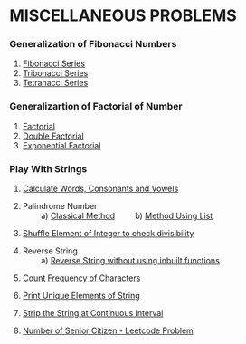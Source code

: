 # MISCELLANEOUS PROBLEMS

### Generalization of Fibonacci Numbers
1. [Fibonacci Series](/MISCELLANEOUS%20PROBLEMS/Fibonacci%20Series/fibonacci_Series.py)
2. [Tribonacci Series](/MISCELLANEOUS%20PROBLEMS/Tribonacci%20Series)
3. [Tetranacci Series](/MISCELLANEOUS%20PROBLEMS/Tetranacci%20Series/tetranacci_series.py)

### Generalizartion of Factorial of Number
1. [Factorial](/MISCELLANEOUS%20PROBLEMS/Factorial/factorial.py)
2. [Double Factorial](/MISCELLANEOUS%20PROBLEMS/Double%20Factorial)
3. [Exponential Factorial](/MISCELLANEOUS%20PROBLEMS/Exponential%20Factorial)

### Play With Strings
1. [Calculate Words, Consonants and Vowels](/MISCELLANEOUS%20PROBLEMS/Play%20With%20Strings/cons_vowel_words.py)
2. Palindrome Number <br>
&emsp;&emsp; a) [Classical Method](/MISCELLANEOUS%20PROBLEMS/Play%20With%20Strings/palindrome_number_1.py)
&emsp;&emsp; b) [Method Using List](/MISCELLANEOUS%20PROBLEMS/Play%20With%20Strings/palindrome_number_2.py)
3. [Shuffle Element of Integer to check divisibility](/MISCELLANEOUS%20PROBLEMS/Play%20With%20Strings/shuffle_element_divisibility.py)
4. Reverse String <br>
&emsp;&emsp; a) [Reverse String without using inbuilt functions](/MISCELLANEOUS%20PROBLEMS/Play%20With%20Strings/reverse_string_1.py)

5. [Count Frequency of Characters](/MISCELLANEOUS%20PROBLEMS/Play%20With%20Strings/count_frequency_characters.py)
6. [Print Unique Elements of String](/MISCELLANEOUS%20PROBLEMS/Play%20With%20Strings/print_unique_elements.py)
7. [Strip the String at Continuous Interval](/MISCELLANEOUS%20PROBLEMS/Play%20With%20Strings/interval_strip_string.py)
8. [Number of Senior Citizen - Leetcode Problem]()
